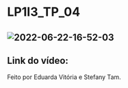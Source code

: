 # LP1I3_TP_04

![2022-06-22-16-52-03](https://user-images.githubusercontent.com/85466761/175125411-412a9a8b-d3c6-4bf7-b929-7185454858ab.gif)
---

Link do vídeo: 
---
Feito por Eduarda Vitória e Stefany Tam.
